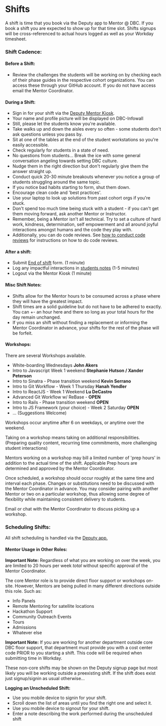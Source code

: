 # Shifts

A shift is time that you book via the Deputy app to Mentor @ DBC. If you book a shift you are expected to show up for that time slot. Shifts signups will be cross-referenced to actual hours logged as well as your Workday timesheet.

### Shift Cadence:

#### Before a Shift:
- Review the challenges the students will be working on by checking each of their phase guides in the respective cohort organizations. You can access these through your GitHub account. If you do not have access email the Mentor Coordinator.

#### During a Shift:
- Sign in for your shift via the [Deputy Mentor Kiosk](https://www.deputy.com/features/time-clock).
- Your name and profile picture will be displayed on DBC-Infowall
- Still, please let the students know you're available.
- Take walks up and down the aisles every so often - some students don't ask questions unless you pass by.
- Sit at one of the tables at the end of the student workstations so you're easily accessible.
- Check regularly for students in a state of need.
- No questions from students... Break the ice with some general conversation angeling towards setting DBC culture.
- Nudge them in the right direction but don't regularly give them the answer straight up.
- Conduct quick 20-30 minute breakouts whenever you notice a group of students struggling around the same topic.
- If you notice bad habits starting to form, shut them down.
- Encourage clean code and 'best practices'.
- Use your laptop to look up solutions from past cohort orgs if you're stuck.
- Don't spend too much time being stuck with a student - if you can't get them moving forward, ask another Mentor or Instructor.
- Remember, being a Mentor isn't all technical. Try to set a culture of hard work, kindness, determination, self empowerment and all around joyful interactions amongst humans and the code they play with.
- Additionally, you can do code reviews. See [how to conduct code reviews](code-review.md) for instructions on how to do code reviews.

#### After a shift:
- Submit [End of shift](https://docs.google.com/a/devbootcamp.com/forms/d/1bNIBtgy2ephY5117eHa31iFVgVRxPJAA0zzyeEqvTlA/viewform) form. (1 minute)
- Log any impactful interactions in [students notes](https://mentor.devbootcamp.com/) (1-5 minutes)
- Logout via the Mentor Kiosk (1 minute)

#### Misc Shift Notes:

- Shifts allow for the Mentor hours to be consumed across a phase where they will have the greatest impact.
- Shift times are a solid guideline but do not have to be adhered to exactly. You can +- an hour here and there so long as your total hours for the day remain unchanged.
- If you miss an shift without finding a replacement or informing the Mentor Coordinator in advance, your shifts for the rest of the phase will be forfeit.

#### Workshops:

There are several Workshops available.
  - White-boarding Wednesdays **John Akers**
  - Intro to Javascript Week 1 weekend **Stephanie Hutson / Xander Peterson**
  - Intro to Sinatra - Phase transition weekend **Kevin Serrano**
  - Intro to Git Workflow - Week 1 Thursday **Hanah Yendler**
  - Intro to ReactJS - Week 1 Weekend **Lu DeCastro**
  - Advanced Git Workflow w/ ReBase - **OPEN**
  - Intro to Rails - Phase transition weekend **OPEN**
  - Intro to JS Framework (your choice) - Week 2 Saturday **OPEN**
  - ... (Suggestions Welcome)

Workshops occur anytime after 6 on weekdays, or anytime over the weekend.

Taking on a workshop means taking on additional responsibilities. (Preparing quality content, recurring time commitments, more challenging student interactions)

Mentors working on a workshop may bill a limited number of 'prep hours' in addition to the actual time of the shift. Applicable Prep hours are determined and approved by the Mentor Coordinator.

Once scheduled, a workshop should occur roughly at the same time and interval each phase. Changes or substitutions need to be discussed with the Mentor Coordinator in advance. You may consider pairing with another Mentor or two on a particular workshop, thus allowing some degree of flexibility while maintaining consistent delivery to students.

Email or chat with the Mentor Coordinator to discuss picking up a workshop.

### Scheduling Shifts:

All shift scheduling is handled via the [Deputy app.](deputy.md)

#### Mentor Usage in Other Roles:

**Important Note:** Regardless of what you are working on over the week, you are limited to 20 hours per week *total* without specific approval of the Mentor Coordinator.

The core Mentor role is to provide direct floor support or workshops on-site. However, Mentors are being pulled in many different directions outside this role. Such as:

- Info Panels
- Remote Mentoring for satellite locations
- Hackathon Support
- Community Outreach Events
- Tours
- Admissions
- Whatever else

**Important Note:** If you are working for another department outside core DBC floor support, that department must provide you with a cost center code PRIOR to you starting a shift. This code will be required when submitting time in Workday.

These non-core shifts may be shown on the Deputy signup page but most likely you will be working outside a preexisting shift. If the shift does exist just signup/signin as usual otherwise...

**Logging an Unscheduled Shift:**

- Use you mobile device to signin for your shift.
- Scroll down the list of areas until you find the right one and select it.
- Use you mobile device to signout for your shift.
- Enter a note describing the work performed during the unscheduled shift










